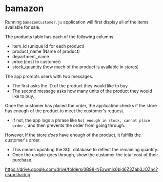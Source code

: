 # bamazon

Running `bamazonCustomer.js` application will first display all of the items available for sale. 

The products table has each of the following columns:
   * item_id (unique id for each product)
   * product_name (Name of product)
   * department_name
   * price (cost to customer)
   * stock_quantity (how much of the product is available in stores)

The app prompts users with two messages.
   * The first asks the ID of the product they would like to buy.
   * The second message asks how many units of the product they would like to buy.

Once the customer has placed the order, the application checks if the store has enough of the product to meet the customer's request.
   * If not, the app logs a phrase like `Not enough in stock, cannot place order.`, and then prevents the order from going through.

However, if the store _does_ have enough of the product, it fulfills the customer's order.
   * This means updating the SQL database to reflect the remaining quantity.
   * Once the update goes through, show the customer the total cost of their purchase.

https://drive.google.com/drive/folders/0B98-NExwmlx6bjd6Z3Zab3JOZnc?usp=sharing
